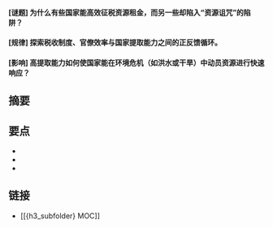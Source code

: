 #### [谜题] 为什么有些国家能高效征税资源租金，而另一些却陷入“资源诅咒”的陷阱？


#### [规律] 探索税收制度、官僚效率与国家提取能力之间的正反馈循环。


#### [影响] 高提取能力如何使国家能在环境危机（如洪水或干旱）中动员资源进行快速响应？


## 摘要


## 要点

- 
- 
- 

## 链接

- [[{h3_subfolder} MOC]]
